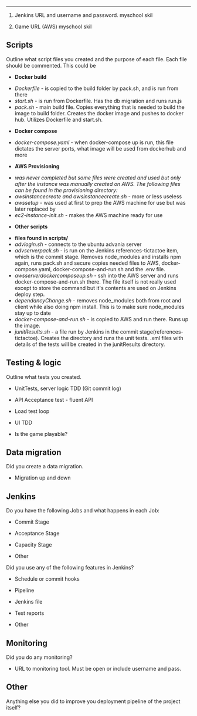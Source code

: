 ---

1. Jenkins URL and username and password.
myschool skil

2. Game URL (AWS)
myschool skil


## Scripts

Outline what script files you created and the purpose of each file. Each file should be commented. This could be

- __Docker build__
* _Dockerfile_ - is copied to the build folder by pack.sh, and is run from there
* _start.sh_ - is run from Dockerfile. Has the db migration and runs run.js
* _pack.sh_ - main build file. Copies everything that is needed to build the image to build folder. Creates the docker image and pushes to docker hub. Utilizes Dockerfile and start.sh.

- __Docker compose__
* _docker-compose.yaml_ - when docker-compose up is run, this file dictates the server ports, what image will be used from dockerhub and more

- __AWS Provisioning__
* _was never completed but some files were created and used but only after the instance was manually created on AWS. The following files can be found in the provisioning directory:_
* _awsinstancecreate and awsinstancecreate.sh_ - more or less useless
* _awssetup_ - was used at first to prep the AWS machine for use but was later replaced by
* _ec2-instance-init.sh_ - makes the AWS machine ready for use

- __Other scripts__
* __files found in scripts/__
* _advlogin.sh_ - connects to the ubuntu advania server
* _advserverpack.sh_ - is run on the Jenkins references-tictactoe item, which is the commit stage. Removes node_modules and installs npm again, runs pack.sh and secure copies needed files to AWS, docker-compose.yaml, docker-compose-and-run.sh and the .env file.
* _awsserverdockercomposeup.sh_ - ssh into the AWS server and runs docker-compose-and-run.sh there. The file itself is not really used except to store the command but it's contents are used on Jenkins deploy step.
* _dependancyChange.sh_ - removes node_modules both from root and client while also doing npm install. This is to make sure node_modules stay up to date
* _docker-compose-and-run.sh_ - is copied to AWS and run there. Runs up the image.
* _junitResults.sh_ - a file run by Jenkins in the commit stage(references-tictactoe). Creates the directory and runs the unit tests. .xml files with details of the tests will be created in the junitResults directory.


## Testing & logic

Outline what tests you created.

- UnitTests, server logic TDD (Git commit log)

- API Acceptance test - fluent API

- Load test loop

- UI TDD

- Is the game playable?



## Data migration

Did you create a data migration.

- Migration up and down



## Jenkins

Do you have the following Jobs and what happens in each Job:

- Commit Stage

- Acceptance Stage

- Capacity Stage

- Other



Did you use any of the following features in Jenkins?

- Schedule or commit hooks

- Pipeline

- Jenkins file

- Test reports

- Other



## Monitoring

Did you do any monitoring?

- URL to monitoring tool. Must be open or include username and pass.



## Other

Anything else you did to improve you deployment pipeline of the project itself?
